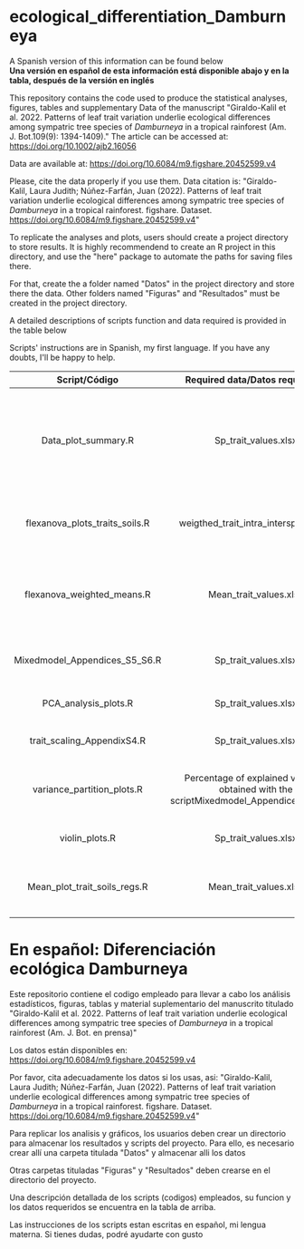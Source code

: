 # ecological_differentiation_Damburneya
A Spanish version of this information can be found below                                                                    
**Una versión en español de esta información está disponible abajo y en la tabla, después de la versión en inglés**


This repository contains the code used to produce the statistical analyses, figures, tables and supplementary Data of the manuscript "Giraldo-Kalil et al. 2022. Patterns of leaf trait variation underlie ecological differences among sympatric tree species of *Damburneya* in a tropical rainforest (Am. J. Bot.109(9): 1394-1409)."
The article can be accessed at: https://doi.org/10.1002/ajb2.16056

Data are available at:
https://doi.org/10.6084/m9.figshare.20452599.v4

Please, cite the data properly if you use them. Data citation is:
"Giraldo-Kalil, Laura Judith; Núñez-Farfán, Juan (2022). Patterns of leaf trait variation underlie ecological differences among sympatric tree species of *Damburneya* in a tropical rainforest. figshare. Dataset. https://doi.org/10.6084/m9.figshare.20452599.v4"

To replicate the analyses and plots, users should create a project directory to store results. It is highly recommendend to create an R project in this directory, and use the "here" package to automate the paths for saving files there.

For that, create the a folder named "Datos" in the project directory and store there the data.
Other folders named "Figuras" and "Resultados" must be created in the project directory.

A detailed descriptions of scripts function and data required is provided in the table below


Scripts' instructions are in Spanish, my first language.
If you have any doubts, I'll be happy to help.


| Script/Código | Required data/Datos requeridos | Description (English) | Descripción (Español) |
| :---: | :---: | :---: | :---: |
| Data_plot_summary.R | Sp_trait_values.xlsx | Summarizes trait information by plot and organizes it in a longformat. This was necessary to build the data base "Mean_trait_values.xlsx" used to performlinear models between soil properties and mean species plot trait values | Resume la información de los rasgos por parcela y la organiza en un formato largo. Esto fue necesario para construir la base de datos "Mean_trait_values.xlsx" utilizada para realizar modelos lineales entre las propiedades del suelo y los valores medios de los rasgos de las parcelas de las especies |
| flexanova_plots_traits_soils.R | weigthed_trait_intra_intersp_var.xlsx | Creates the plot shown in Appendix S9 of the intra and interspecific contribution to local trait variance | Crea el gráfico mostrado en el Apéndice S9 de la contribución intra e interespecífica a la varianza del rasgo local en respuesta a las propiedades del suelo |
| flexanova_weighted_means.R | Mean_trait_values.xlsx | Performs the analysis of variance of traits in response to plot edaphic properties. Generates the data contained in the file "weighted_trait_intra_intersp_var.xlsx" necessary for the Appendix S9 | Realiza el análisis de la varianza de los rasgos en respuesta a las propiedades edáficas de la parcela. Genera los datos contenidos en el archivo "weighted_trait_intra_intersp_var.xlsx" necesarios para el Apéndice S9 |
| Mixedmodel_Appendices_S5_S6.R | Sp_trait_values.xlsx | Creates linear mixed models of trait variation according to altitude, plot and species. Appencides S5 and S6. | Crea modelos lineales de la variación delos rasgos según la altitud, la parcela y la especie. Apendices S5 y S6 |
| PCA_analysis_plots.R | Sp_trait_values.xlsx | PCA analysis and plots. Table 1 and Fig.1 | Análisis de componentes principales y sus respectivos gráficos: Tabla 1 y Fig.1 |
| trait_scaling_AppendixS4.R | Sp_trait_values.xlsx | Scaled bivariate trait correlations. Appendix S4 | Correlaciones pareadas para analizar el escalamiento de los rasgos foliares. Apendice S4 |
| variance_partition_plots.R | Percentage of explained variance obtained with the scriptMixedmodel_Appendices_S5_S6.R | Creates Fig. 2 showing variance contribution of variance factors included in the mixed models created with the script Mixedmodel_Appendices_S5_S6.R | Crea la Fig. 2 que muestra la contribución de los factores de varianza incluidos en los modelos mixtos creados con el script Mixedmodel_Appendices_S5_S6.R |
| violin_plots.R | Sp_trait_values.xlsx | Creates the violin plots of traits according to altitude shown in  Appendix S3| Crea las graficas de violín de los rasgos según la altitud que se muestran en el apendice S3 |
| Mean_plot_trait_soils_regs.R | Mean_trait_values.xlsx | Creates the plots of Fig.3, Fig4, and the appendices S7 and S8 showing the average plot trait values in response to local soil properties | Crea los gráficos de la Fig.3, Fig4, y los apéndices S7 y S8 mostrando los valores medios de los rasgos de la parcela en respuesta a las propiedades locales del suelo |


# En español: Diferenciación ecológica Damburneya

Este repositorio contiene el codigo empleado para llevar a cabo los análisis estadísticos, figuras, tablas y material suplementario del manuscrito titulado 
"Giraldo-Kalil et al. 2022. Patterns of leaf trait variation underlie ecological differences among sympatric tree species of *Damburneya* in a tropical rainforest (Am. J. Bot. en prensa)"

Los datos están disponibles en: https://doi.org/10.6084/m9.figshare.20452599.v4

Por favor, cita adecuadamente los datos si los usas, asi:
"Giraldo-Kalil, Laura Judith; Núñez-Farfán, Juan (2022). Patterns of leaf trait variation underlie ecological differences among sympatric tree species of *Damburneya* in a tropical rainforest. figshare. Dataset. https://doi.org/10.6084/m9.figshare.20452599.v4"

Para replicar los analisis y gráficos, los usuarios deben crear un directorio para almacenar los resultados y scripts del proyecto.
Para ello, es necesario crear allí una carpeta titulada "Datos" y almacenar alli los datos

Otras carpetas tituladas "Figuras" y "Resultados" deben crearse en el directorio del proyecto.

Una descripción detallada de los scripts (codigos) empleados, su funcion y los datos requeridos se encuentra en la tabla de arriba.

Las instrucciones de los scripts estan escritas en español, mi lengua materna.
Si tienes dudas, podré ayudarte con gusto







